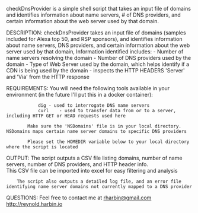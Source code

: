checkDnsProvider is a simple shell script that takes an input file of domains and identifies information about name servers, # of DNS providers, and certain information about the web server used by that domain.  

DESCRIPTION:  checkDnsProvider takes an input file of domains (samples included for Alexa top 50, and RSP sponsors), and identifies information about name servers,
		      DNS providers, and certain information about the web server used by that domain,  Information
		      identified includes:
			- Number of name servers resolving the domain
			- Number of DNS providers used by the domain
			- Type of Web Server used by the domain, which helps identify if a CDN is being used by the domain
			- inspects the HTTP HEADERS 'Server' and 'Via' from the HTTP response

REQUIREMENTS:	You will need the following tools available in your environment (in the future I'll put this in a docker container):

				dig	- used to interrogate DNS name servers
				curl	- used to transfer data from or to a server, including HTTP GET or HEAD requests used here

			Make sure the 'NSDomains' file is in your local directory.  NSDomains maps certain name server domains to specific DNS providers

			Please set the HOMEDIR variable below to your local directory where the script is located

OUTPUT:	The script outputs a CSV file listing domains, number of name servers, number of DNS providers, and HTTP header info.  
		This CSV file can be imported into excel for easy filtering and analysis

		The script also outputs a detailed log file, and an error file identifying name server domains not currently mapped to a DNS provider

QUESTIONS: Feel free to contact me at rharbin@gmail.com
	   http://reynold.harbin.io
